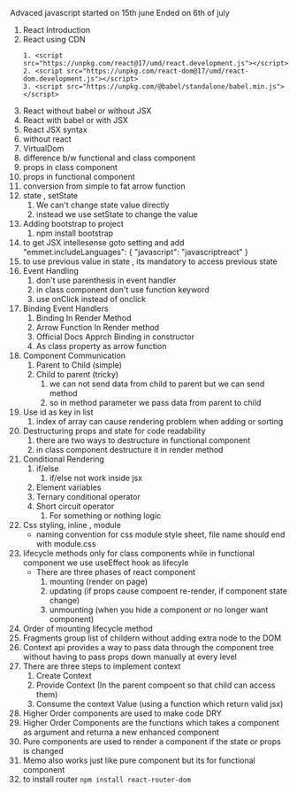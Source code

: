 Advaced javascript started on 15th june
Ended on 6th of july

1. React Introduction
2. React using CDN
    ```
    1. <script src="https://unpkg.com/react@17/umd/react.development.js"></script>
    2. <script src="https://unpkg.com/react-dom@17/umd/react-dom.development.js"></script>
    3. <script src="https://unpkg.com/@babel/standalone/babel.min.js"></script>
    ```
3. React without babel or without JSX
4. React with babel or with JSX
5. React JSX syntax
6. without react
7. VirtualDom
8. difference b/w functional and class component
9. props in class component
10. props in functional component
11. conversion from simple to fat arrow function
12. state , setState
    1. We can't change state value directly
    2. instead we use setState to change the value
13. Adding bootstrap to project
    1. npm install bootstrap
14. to get JSX intellesense goto setting and add
 "emmet.includeLanguages": {
    "javascript": "javascriptreact"
}
15. to use previous value in state , its mandatory to  access previous state
16. Event Handling
    1. don't use parenthesis in event handler 
    2. in class component don't use function keyword
    3. use onClick instead of onclick
17. Binding Event Handlers 
    1. Binding In Render Method
    2. Arrow Function In Render method
    3. Official Docs Apprch Binding in constructor
    4. As class property as arrow function
18. Component Communication
    1. Parent to Child (simple)
    2. Child to parent (tricky)
        1. we can not send data from child to parent but we can send method
        2. so in method parameter we pass data from parent to child
19. Use id as key in list
    1. index of array can cause rendering problem when adding or sorting
20. Destructuring props and state for code readability
    1. there are two ways to destructure in functional component
    2. in class component destructure it in render method
21. Conditional Rendering
    1. if/else
        1. if/else not work inside jsx
    2. Element variables
    3. Ternary conditional operator
    4. Short circuit operator
        1. For something or nothing logic
22. Css styling, inline , module  
    - naming convention for css module style sheet, file name should end with module.css
21. lifecycle methods only for class components while in functional component we use useEffect hook as lifecyle
    - There are three phases of react component
        1. mounting (render on page)
        2. updating (if props cause compoent re-render, if component state change)
        3. unmounting (when you hide a component or no longer want component)
22. Order of mounting lifecycle method
23. Fragments group list of childern without adding extra node to the DOM
24. Context api provides a way to pass data through the component tree without having to pass props down manually at every level
25. There are three steps to implement context
    1. Create Context
    2. Provide Context (In the parent compoent so that child can access them)
    3. Consume the context Value (using a function which return valid jsx)
26. Higher Order components are used to make code DRY
27. Higher Order Components are the functions which takes a component as argument and returna a new enhanced component
28. Pure components are used to render a component if the state or props is changed
29. Memo also works just like pure component but its for functional component
30. to install router `npm install react-router-dom`
